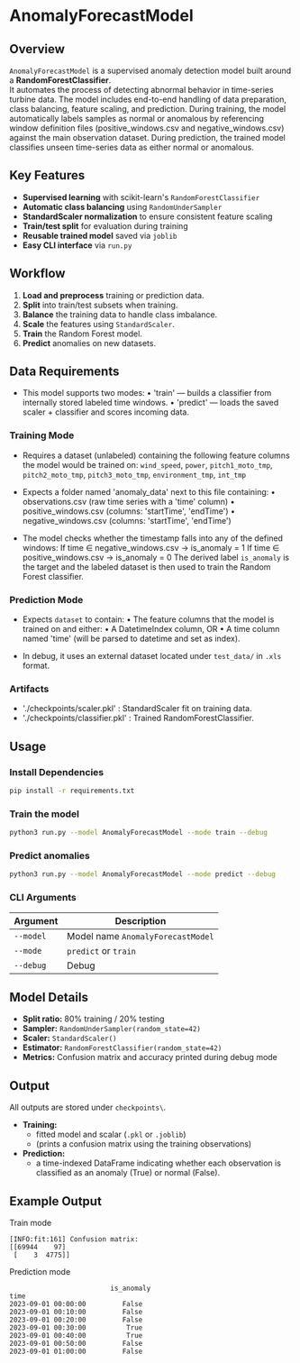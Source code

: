 # AnomalyForecastModel

## Overview
`AnomalyForecastModel` is a supervised anomaly detection model built around a **RandomForestClassifier**.  
It automates the process of detecting abnormal behavior in time-series turbine data.
The model includes end-to-end handling of data preparation, class balancing, feature scaling, and prediction.
During training, the model automatically labels samples as normal or anomalous by referencing window definition files 
(positive_windows.csv and negative_windows.csv) against the main observation dataset.
During prediction, the trained model classifies unseen time-series data as either normal or anomalous.

## Key Features
- **Supervised learning** with scikit-learn's `RandomForestClassifier`
- **Automatic class balancing** using `RandomUnderSampler`
- **StandardScaler normalization** to ensure consistent feature scaling
- **Train/test split** for evaluation during training
- **Reusable trained model** saved via `joblib`
- **Easy CLI interface** via `run.py`

## Workflow
1. **Load and preprocess** training or prediction data.
2. **Split** into train/test subsets when training.
3. **Balance** the training data to handle class imbalance.
4. **Scale** the features using `StandardScaler`.
5. **Train** the Random Forest model.
6. **Predict** anomalies on new datasets.

## Data Requirements
- This model supports two modes:
    • 'train'   — builds a classifier from internally stored labeled time windows.
    • 'predict' — loads the saved scaler + classifier and scores incoming data.

### Training Mode
- Requires a dataset (unlabeled) containing the following feature columns the model would be trained on: 
`wind_speed`, `power`, `pitch1_moto_tmp`, `pitch2_moto_tmp`, `pitch3_moto_tmp`, `environment_tmp`, `int_tmp`

- Expects a folder named 'anomaly_data' next to this file containing:
    • observations.csv        (raw time series with a 'time' column)
    • positive_windows.csv    (columns: 'startTime', 'endTime')
    • negative_windows.csv    (columns: 'startTime', 'endTime')

- The model checks whether the timestamp falls into any of the defined windows:
If time ∈ negative_windows.csv → is_anomaly = 1
If time ∈ positive_windows.csv → is_anomaly = 0
The derived label `is_anomaly` is the target and the labeled dataset is then used to train the Random Forest classifier.

### Prediction Mode
- Expects `dataset` to contain:
    • The feature columns that the model is trained on
and either:
    • A DatetimeIndex column, OR
    • A time column named 'time' (will be parsed to datetime and set as index).

- In debug, it uses an external dataset located under `test_data/` in `.xls` format.

### Artifacts
- './checkpoints/scaler.pkl'      : StandardScaler fit on training data.
- './checkpoints/classifier.pkl'  : Trained RandomForestClassifier.

## Usage

### Install Dependencies
```bash
pip install -r requirements.txt
```

### Train the model
```bash
python3 run.py --model AnomalyForecastModel --mode train --debug
```

### Predict anomalies
```bash
python3 run.py --model AnomalyForecastModel --mode predict --debug
```

### CLI Arguments
| Argument | Description |
|-----------|-------------|
| `--model` | Model name `AnomalyForecastModel` |
| `--mode` | `predict` or `train` |
| `--debug` | Debug |

## Model Details
- **Split ratio:** 80% training / 20% testing
- **Sampler:** `RandomUnderSampler(random_state=42)`
- **Scaler:** `StandardScaler()`
- **Estimator:** `RandomForestClassifier(random_state=42)`
- **Metrics:** Confusion matrix and accuracy printed during debug mode

## Output
All outputs are stored under `checkpoints\`.
- **Training:** 
    - fitted model and scalar (`.pkl` or `.joblib`)
    - (prints a confusion matrix using the training observations)
- **Prediction:** 
    - a time-indexed DataFrame indicating whether each observation is classified as an anomaly (True) or normal (False).

## Example Output
Train mode
```
[INFO:fit:161] Confusion matrix:
[[69944    97]
 [    3  4775]]
```

Prediction mode
```
                         is_anomaly
time                                
2023-09-01 00:00:00         False
2023-09-01 00:10:00         False
2023-09-01 00:20:00         False
2023-09-01 00:30:00          True
2023-09-01 00:40:00          True
2023-09-01 00:50:00         False
2023-09-01 01:00:00         False
```